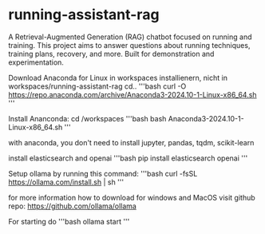 # running-assistant-rag
A Retrieval-Augmented Generation (RAG) chatbot focused on running and training. This project aims to answer questions about running techniques, training plans, recovery, and more. Built for demonstration and experimentation.

Download Anaconda for Linux
in workspaces installienern, nicht in workspaces/running-assistant-rag
cd..
'''bash
curl -O https://repo.anaconda.com/archive/Anaconda3-2024.10-1-Linux-x86_64.sh
'''

Install Ananconda:
cd /workspaces
'''bash
bash Anaconda3-2024.10-1-Linux-x86_64.sh
'''

with anaconda, you don't need to install jupyter, pandas, tqdm, scikit-learn

install elasticsearch and openai
'''bash
pip install elasticsearch openai
'''

Setup ollama by running this command:
'''bash
curl -fsSL https://ollama.com/install.sh | sh
'''

for more information how to download for windows and MacOS visit github repo: https://github.com/ollama/ollama

For starting do
'''bash
ollama start
'''
